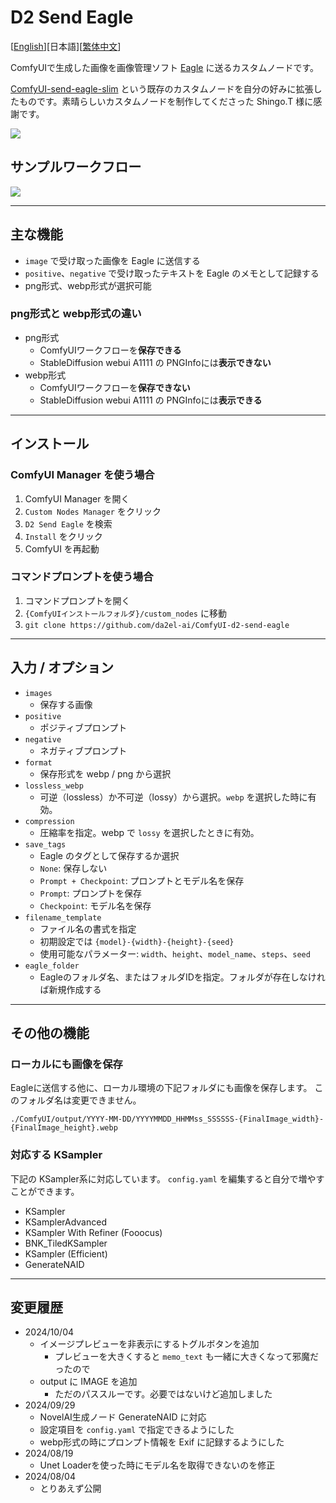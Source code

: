 # D2 Send Eagle

[<a href="README.md">English</a>][日本語][<a href="README_zh.md">繁体中文</a>]

ComfyUIで生成した画像を画像管理ソフト [Eagle](https://en.eagle.cool/) に送るカスタムノードです。

[ComfyUI-send-eagle-slim](https://github.com/shingo1228/ComfyUI-send-eagle-slim) という既存のカスタムノードを自分の好みに拡張したものです。素晴らしいカスタムノードを制作してくださった Shingo.T 様に感謝です。

<img src="img/image.png">


## サンプルワークフロー

<img src="img/sample_workflow.png">


---

## 主な機能

- `image` で受け取った画像を Eagle に送信する
- `positive`、`negative` で受け取ったテキストを Eagle のメモとして記録する
- png形式、webp形式が選択可能

### png形式と webp形式の違い

- png形式
  - ComfyUIワークフローを**保存できる**
  - StableDiffusion webui A1111 の PNGInfoには**表示できない**
- webp形式
  - ComfyUIワークフローを**保存できない**
  - StableDiffusion webui A1111 の PNGInfoには**表示できる**

---

## インストール

### ComfyUI Manager を使う場合

1. ComfyUI Manager を開く
2. `Custom Nodes Manager` をクリック
3. `D2 Send Eagle` を検索
4. `Install` をクリック
5. ComfyUI を再起動

### コマンドプロンプトを使う場合

1. コマンドプロンプトを開く
1. `{ComfyUIインストールフォルダ}/custom_nodes` に移動
2. `git clone https://github.com/da2el-ai/ComfyUI-d2-send-eagle`

---

## 入力 / オプション

- `images`
  - 保存する画像
- `positive`
  - ポジティブプロンプト
- `negative`
  - ネガティブプロンプト
- `format`
  - 保存形式を webp / png から選択
- `lossless_webp`
  - 可逆（lossless）か不可逆（lossy）から選択。`webp` を選択した時に有効。
- `compression`
  - 圧縮率を指定。webp で `lossy` を選択したときに有効。
- `save_tags`
  - Eagle のタグとして保存するか選択
  - `None`: 保存しない
  - `Prompt + Checkpoint`: プロンプトとモデル名を保存
  - `Prompt`: プロンプトを保存
  - `Checkpoint`: モデル名を保存
- `filename_template`
  - ファイル名の書式を指定
  - 初期設定では `{model}-{width}-{height}-{seed}`
  - 使用可能なパラメーター: `width`、`height`、`model_name`、`steps`、`seed`
- `eagle_folder`
  - Eagleのフォルダ名、またはフォルダIDを指定。フォルダが存在しなければ新規作成する

---

## その他の機能

### ローカルにも画像を保存

Eagleに送信する他に、ローカル環境の下記フォルダにも画像を保存します。
このフォルダ名は変更できません。

`./ComfyUI/output/YYYY-MM-DD/YYYYMMDD_HHMMss_SSSSSS-{FinalImage_width}-{FinalImage_height}.webp`

### 対応する KSampler

下記の KSampler系に対応しています。
`config.yaml` を編集すると自分で増やすことができます。

- KSampler
- KSamplerAdvanced
- KSampler With Refiner (Fooocus)
- BNK_TiledKSampler
- KSampler (Efficient)
- GenerateNAID

---

## 変更履歴

- 2024/10/04
  - イメージプレビューを非表示にするトグルボタンを追加
    - プレビューを大きくすると `memo_text` も一緒に大きくなって邪魔だったので
  - output に IMAGE を追加
    - ただのパススルーです。必要ではないけど追加しました
- 2024/09/29
  - NovelAI生成ノード GenerateNAID に対応
  - 設定項目を `config.yaml` で指定できるようにした
  - webp形式の時にプロンプト情報を Exif に記録するようにした
- 2024/08/19
  - Unet Loaderを使った時にモデル名を取得できないのを修正
- 2024/08/04
  - とりあえず公開
